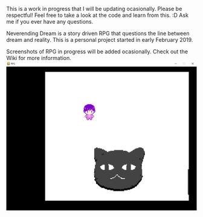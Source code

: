 This is a work in progress that I will be updating ocasionally.
Please be respectful! Feel free to take a look at the code and learn from this. :D
Ask me if you ever have any questions.

Neverending Dream is a story driven RPG that questions the line between dream and reality. This is a personal project started in early
February 2019.

Screenshots of RPG in progress will be added ocasionally. Check out the Wiki for more information.
![Screenshot of Progress](https://github.com/QueenChristina/Neverending-Dream-RPG-in-Python/blob/master/Progress%202-16-19.JPG)
